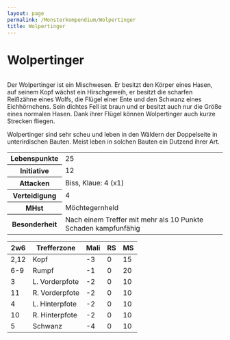 ```yaml
---
layout: page
permalink: /Monsterkompendium/Wolpertinger
title: Wolpertinger
---
```


# Wolpertinger

<img alt="" src="{{ site.baseurl }}/assets/images/monster/wolpertinger.jpg"/>

Der Wolpertinger ist ein Mischwesen. Er besitzt den Körper eines Hasen, auf seinem Kopf wächst ein Hirschgeweih, er besitzt die scharfen Reißzähne eines Wolfs, die Flügel einer Ente und den Schwanz eines Eichhörnchens. Sein dichtes Fell ist braun und er besitzt auch nur die Größe eines normalen Hasen. Dank ihrer Flügel können Wolpertinger auch kurze Strecken fliegen.

Wolpertinger sind sehr scheu und leben in den Wäldern der Doppelseite in unterirdischen Bauten. Meist leben in solchen Bauten ein Dutzend ihrer Art.

<table  >
<tbody>
<tr><th>Lebenspunkte</th><td>25</td></tr>
<tr><th>Initiative</th><td>12</td></tr>
<tr><th>Attacken</th><td>Biss, Klaue: 4 (x1)</td></tr>
<tr><th>Verteidigung</th><td>4</td></tr>
<tr><th>MHst</th><td>Möchtegernheld</td></tr>
<tr><th>Besonderheit</th><td>Nach einem Treffer mit mehr als 10 Punkte Schaden kampfunfähig</td></tr>
</tbody>
</table>
<table  >
<thead>
<tr><th>2w6</th><th>Trefferzone</th><th>Mali</th><th>RS</th><th>MS</th></tr>
</thead>
<tbody>
<tr><td>2,12</td><td>Kopf</td><td>-3</td><td>0</td><td>15</td></tr>
<tr><td>6-9</td><td>Rumpf</td><td>-1</td><td>0</td><td>20</td></tr>
<tr><td>3</td><td>L. Vorderpfote</td><td>-2</td><td>0</td><td>10</td></tr>
<tr><td>11</td><td>R. Vorderpfote</td><td>-2</td><td>0</td><td>10</td></tr>
<tr><td>4</td><td>L. Hinterpfote</td><td>-2</td><td>0</td><td>10</td></tr>
<tr><td>10</td><td>R. Hinterpfote</td><td>-2</td><td>0</td><td>10</td></tr>
<tr><td>5</td><td>Schwanz</td><td>-4</td><td>0</td><td>10</td></tr>
</tbody>
</table>
